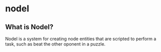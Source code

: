 # nodel

## What is Nodel?
Nodel is a system for creating node entities that are scripted to perform a task, such as beat the other oponent in a puzzle.

